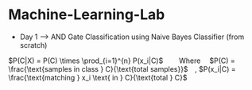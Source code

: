 # Machine-Learning-Lab

- Day 1 --> AND Gate Classification using Naive Bayes Classifier (from scratch)

$P(C|X) = P(C) \times \prod_{i=1}^{n} P(x_i|C)$  
Where  $P(C) = \frac{\text{samples in class } C}{\text{total samples}}$ ,
       $P(x_i|C) = \frac{\text{matching } x_i \text{ in } C}{\text{total } C}$
